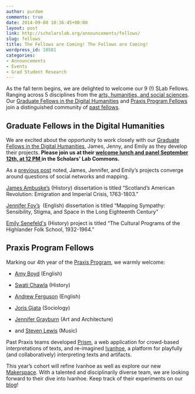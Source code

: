 ```yaml
---
author: purdom
comments: true
date: 2014-09-08 10:36:45+00:00
layout: post
link: http://scholarslab.org/announcements/fellows/
slug: fellows
title: The Fellows are Coming! The Fellows are Coming!
wordpress_id: 10581
categories:
- Announcements
- Events
- Grad Student Research
---
```


As the fall term begins, we are delighted to welcome our 9 (!) SLab Fellows. Ranging across 5 disciplines from the [arts, humanities, and social sciences](http://as.virginia.edu/). Our [Graduate Fellows in the Digital Humanities](/graduate-fellowships/) and [Praxis Program Fellows](http://praxis.scholarslab.org) join a distinguished community of [past fellows](/people/).


## Graduate Fellows in the Digital Humanities


We are excited about the opportunity to work closely with our [Graduate Fellows in the Digital Humanities](/graduate-fellowships/), James, Jenny, and Emily as they develop their projects. **Please join us at their [welcome lunch and panel September 12th, at 12 PM ](http://scholarslab.org/events/2014-15-scholars-lab-graduate-fellows-panel/)in the Scholars' Lab Commons.**

As a [previous post](announcements/welcoming-our-new-scholars-lab-fellows/) noted, James, Jennifer, and Emily’s projects converge around questions of social networks and mapping.

[James Ambuske’s](/people/james-ambuske/) (History) dissertation is titled “Scotland’s American Revolution: Emigration and Imperial Crisis, 1763-1803.”

[Jennifer Foy’s](/people/jennifer-foy/)  (English) dissertation is titled “Mapping Sympathy: Sensibility, Stigma, and Space in the Long Eighteenth Century”

[Emily Senefeld's](/people/emily-senefeld/) (History) project is titled “The Cultural Programs of the Highlander Folk School, 1932-1964.”


## Praxis Program Fellows


Marking our 4th year of the [Praxis Program](/graduate-fellowships/), we warmly welcome:



	
  * [Amy Boyd](/people/amy-boyd/) (English)

	
  * [Swati Chawla](/people/swati-chawla/) (History)

	
  * [Andrew Ferguson](/people/andrew-ferguson/) (English)

	
  * [Joris Gjata](/people/joris-gjata/) (Sociology)

	
  * [Jennifer Grayburn](/people/jennifer-grayburn/) (Art and Architecture)

	
  * and [Steven Lewis](/people/steven-lewis/) (Music)


Past Praxis teams developed [Prism](http://prism.scholarslab.org/), a web application for crowd-based interpretations of texts, and re-imagined [Ivanhoe](http://ivanhoe.scholarslab.org), a platform for playfully (and collaboratively) interpreting texts and artifacts.

This year’s cohort will refine Ivanhoe as well as explore our new [Makerspace](/makerspace/). With a talented and disciplinarily diverse team, we are looking forward to their dive into Ivanhoe. Keep track of their experiments on our [blog](/archives/)!
